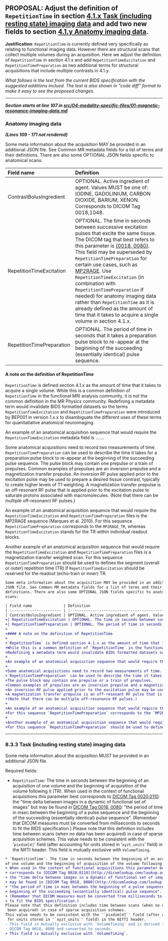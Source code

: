 ## **PROPOSAL**: Adjust the definition of `RepetitionTime` in section [4.1.x Task (including resting state) imaging data](https://github.com/bids-standard/bids-specification/blob/master/src/04-modality-specific-files/01-magnetic-resonance-imaging-data.md#task-including-resting-state-imaging-data) and add two new fields to section [4.1.y Anatomy imaging data](https://github.com/bids-standard/bids-specification/blob/master/src/04-modality-specific-files/01-magnetic-resonance-imaging-data.md#anatomy-imaging-data).

**Justification**: `RepetitionTime` is currently defined very specifically as relating to functional imaging data.
However there are structural scans that collect multiple volumes during an acquisition.
Here we adjust the definition of `RepetitionTime` in section 4.1.x and add `RepetitionTimeExcitation` and `RepetitionTimePreparation` as two additional terms for structural acquisitions that include multiple contrasts in 4.1.y.

*What follows is the text from the current BIDS specification with the suggested additions inclued.*
*The text is also shown in "code diff" format to make it easy to see the proposed changes.*

---

***Section starts at line 107 in [src/04-modality-specific-files/01-magnetic-resonance-imaging-data.md](https://github.com/bids-standard/bids-specification/blob/v.1.1.2/src/04-modality-specific-files/01-magnetic-resonance-imaging-data.md#anatomy-imaging-data)***

### Anatomy imaging data

***(Lines 109 - 171 not rendered)***

Some meta information about the acquisition MAY be provided in an additional
JSON file. See Common MR metadata fields for a list of terms and their
definitions. There are also some OPTIONAL JSON fields specific to anatomical
scans:

| Field name              | Definition                                                                                                                                         |
| :---------------------- | :-------------------------------------------------------------------------------------------------------------------------------------------------------------------------------------------------------------------------------------------------------------------------------------------------------------------------------------------------------------------------------------- |
| ContrastBolusIngredient | OPTIONAL. Active ingredient of agent. Values MUST be one of: IODINE, GADOLINIUM, CARBON DIOXIDE, BARIUM, XENON. Corresponds to DICOM Tag 0018,1048. |
| RepetitionTimeExcitation | OPTIONAL. The time in seconds between successive excitation pulses that excite the same tissue. The DICOM tag that best refers to this parameter is [(0018, 0080)](http://dicomlookup.com/lookup.asp?sw=Tnumber&q=(0018,0080)). This field may be superseded by `RepetitionTimePreparation` for certain use cases, such as [MP2RAGE](https://infoscience.epfl.ch/record/172927/files/mp2rage.pdf). Use `RepetitionTimeExcitation` (in combination with `RepetitionTimePreparation` if needed) for anatomy imaging data rather than `RepetitionTime` as it is already defined as the amount of time that it takes to acquire a single volume in section 4.1.x. |
| RepetitionTimePreparation | OPTIONAL. The period of time in seconds that it takes a preparation pulse block to re-appear at the beginning of the succeeding (essentially identical) pulse sequence. |

#### A note on the definition of RepetitionTime

`RepetitionTime` is defined section 4.1.x as the amount of time that it takes to acquire a single volume.
While this is a common definition of `RepetitionTime` in the functional MRI analysis community, it is not the common definition in the MR Physics community.
Redefining a metadata term would invalidate BIDS formatted datasets so the terms `RepetitionTimeExcitation` and `RepetitionTimePreparation` were introduced by BEP001 in version 1.x.x to disambiguate the different uses of these terms for quanitatiative anatomical neuroimaging.

An example of an anatomical acquisition sequence that would require the `RepetitionTimeExcitation` metadata field is .......

Some anatomical acquisitions need to record two measurements of time.
`RepetitionTimePreparation` can be used to describe the time it takes for a preparation pulse block to re-appear at the beginning of the succeeding pulse sequence.
The pulse block may contain one prepulse or a train of prepulses.
Common examples of prepulses are an inversion prepulse and a magnetization transfer prepulse.
An inversion RF pulse applied prior to the excitation pulse may be used to prepare a desired tissue contrast, typically to create higher levels of T1 weighting.
A magnetization transfer prepulse is an off-resonant RF pulse that is applied prior to the excitation pulse to saturate protons associated with macromolecules.
(Note that there can be multiple off-resonanct RF pulses.)


An example of an anatomical acquisition sequence that would require the `RepetitionTimeExcitation` and `RepetitionTimePreparation` files is the MP2RAGE sequence (Marques et al. 2010).
For this sequence `RepetitionTimePreparation` corresponds to the `MP2RAGE_TR`, whereas `RepetitionTimeExcitation` stands for the TR within individual readout blocks.

Another example of an anatomical acquisition sequence that would require the `RepetitionTimeExcitation` and `RepetitionTimePreparation` files is a magnetization transfer weighted scan.
For this sequence `RepetitionTimePreparation` should be used to defines the segment (overall or outer) repetition time (TR) if `RepetitionTimeExcitation` should be reserved for the readout (echo-train or inner) TR. 

```diff
Some meta information about the acquisition MAY be provided in an additional
JSON file. See Common MR metadata fields for a list of terms and their
definitions. There are also some OPTIONAL JSON fields specific to anatomical
scans:

| Field name              | Definition                                                                                                                                         |
| :---------------------- | :-------------------------------------------------------------------------------------------------------------------------------------------------------------------------------------------------------------------------------------------------------------------------------------------------------------------------------------------------------------------------------------- |
| ContrastBolusIngredient | OPTIONAL. Active ingredient of agent. Values MUST be one of: IODINE, GADOLINIUM, CARBON DIOXIDE, BARIUM, XENON. Corresponds to DICOM Tag 0018,1048. |
+| RepetitionTimeExcitation | OPTIONAL. The time in seconds between successive excitation pulses that excite the same tissue. The DICOM tag that best refers to this parameter is [(0018, 0080)](http://dicomlookup.com/lookup.asp?sw=Tnumber&q=(0018,0080)). This field may be superseded by `RepetitionTimePreparation` for certain use cases, such as [MP2RAGE](https://infoscience.epfl.ch/record/172927/files/mp2rage.pdf). Use `RepetitionTimeExcitation` (in combination with `RepetitionTimePreparation` if needed) for anatomy imaging data rather than `RepetitionTime` as it is already defined as the amount of time that it takes to acquire a single volume in section 4.1.x. |
+| RepetitionTimePreparation | OPTIONAL. The period of time in seconds that it takes a preparation pulse block to re-appear at the beginning of the succeeding (essentially identical) pulse sequence. |
+
+#### A note on the definition of RepetitionTime
+
+`RepetitionTime` is defined section 4.1.x as the amount of time that it takes to acquire a single volume.
+While this is a common definition of `RepetitionTime` in the functional MRI analysis community, it is not the common definition in the MR Physics community.
+Redefining a metadata term would invalidate BIDS formatted datasets so the terms `RepetitionTimeExcitation` and `RepetitionTimePreparation` were introduced by BEP001 in version 1.x.x to disambiguate the different uses of these terms for quanitatiative anatomical neuroimaging.
+
+An example of an anatomical acquisition sequence that would require the `RepetitionTimeExcitation` metadata field is .......
+
+Some anatomical acquisitions need to record two measurements of time.
+`RepetitionTimePreparation` can be used to describe the time it takes for a preparation pulse block to re-appear at the beginning of the succeeding pulse sequence.
+The pulse block may contain one prepulse or a train of prepulses.
+Common examples of prepulses are an inversion prepulse and a magnetization transfer prepulse.
+An inversion RF pulse applied prior to the excitation pulse may be used to prepare a desired tissue contrast, typically to create higher levels of T1 weighting.
+A magnetization transfer prepulse is an off-resonant RF pulse that is applied prior to the excitation pulse to saturate protons associated with macromolecules.
+(Note that there can be multiple off-resonance RF pulses.)
+
+An example of an anatomical acquisition sequence that would require the `RepetitionTimeExcitation` and `RepetitionTimePreparation` files is the MP2RAGE sequence (Marques et al. 2010).
+For this sequence `RepetitionTimePreparation` corresponds to the `MP2RAGE_TR`, whereas `RepetitionTimeExcitation` stands for the TR within individual readout blocks.
+
+Another example of an anatomical acquisition sequence that would require the `RepetitionTimeExcitation` and `RepetitionTimePreparation` files is a magnetization transfer weighted scan.
+For this sequence `RepetitionTimePreparation` should be used to defines the segment (overall or outer) repetition time (TR) if `RepetitionTimeExcitation` should be reserved for the readout (echo-train or inner) TR. 
```
---


### 8.3.3 Task (including resting state) imaging data

Some meta information about the acquisition MUST be provided in an additional JSON file.

Required fields:

* `RepetitionTime`: The time in seconds between the beginning of an acquisition of one volume and the beginning of acquisition of the volume following it (TR).
When used in the context of functional acquisitions this parameter best corresponds to [DICOM Tag 0020,0110](http://dicomlookup.com/lookup.asp?sw=Tnumber&q=(0020,0110)): the "time delta between images in a dynamic of functional set of images" but may be found in [DICOM Tag 0018, 0080](http://dicomlookup.com/lookup.asp?sw=Tnumber&q=(0018,0080)): "the period of time in msec between the beginning of a pulse sequence and the beginning of the succeeding (essentially identical) pulse sequence".
(Remember that DICOM measures must be converted from milliseconds to seconds to fit the BIDS specification.)
Please note that this definition includes time between scans (when no data has been acquired) in case of sparse acquisition schemes.
This value needs to be consistent with the '`pixdim[4]`' field (after accounting for units stored in '`xyzt_units`' field) in the NIfTI header.
This field is mutually exclusive with `VolumeTiming`.

```diff
* `RepetitionTime`: The time in seconds between the beginning of an acquisition
of one volume and the beginning of acquisition of the volume following it (TR).
+ When used in the context of functional acquisitions this parameter best
+ corresponds to [DICOM Tag 0020,0110](http://dicomlookup.com/lookup.asp?sw=Tnumber&q=(0020,0110)):
+ the "time delta between images in a dynamic of functional set of images" but
+ may be found in [DICOM Tag 0018, 0080](http://dicomlookup.com/lookup.asp?sw=Tnumber&q=(0018,0080)):
+ "the period of time in msec between the beginning of a pulse sequence and the
+ beginning of the succeeding (essentially identical) pulse sequence".
+ (Remember that DICOM measures must be converted from milliseconds to seconds
+ to fit the BIDS specification.)
Please note that this definition includes time between scans (when no data has
 been acquired) in case of sparse acquisition schemes.
This value needs to be consistent with the '`pixdim[4]`' field (after accounting
 for units stored in '`xyzt_units`' field) in the NIfTI header.
- This field is mutually exclusive with `VolumeTiming` and is derived from
- DICOM Tag 0018, 0080 and converted to seconds.
+ This field is mutually exclusive with `VolumeTiming`.
```
